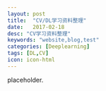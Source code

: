 ```yaml
---
layout: post
title:  "CV/DL学习资料整理"
date:   2017-02-18
desc: "CV学习资料整理"
keywords: "website,blog,test"
categories: [Deeplearning]
tags: [DL,CV]
icon: icon-html
---
```

placeholder.
